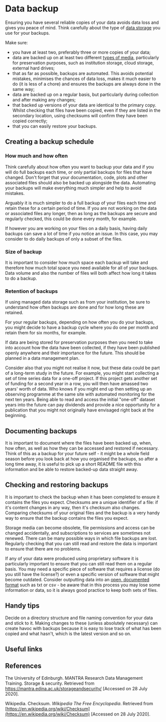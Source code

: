 # Data backup #

Ensuring you have several reliable copies of your data avoids data loss and gives you peace of mind. Think carefully about the type of [data storage](storing_data.md) you use for your backups.

Make sure:

* you have at least two, preferably three or more copies of your data;
* data are backed up on at least two different [types of media](storing_data.md), particularly for preservation purposes, such as institution storage, cloud storage, external hard drives;
* that as far as possible, backups are automated. This avoids potential mistakes, minimises the chances of data loss, makes it much easier to do (it is less of a chore) and ensures the backups are always done in the same way;
* data are backed up on a regular basis, but particularly during collection and after making any changes;
* that backed up versions of your data are identical to the primary copy. Whilst checking that files have been copied, even if they are listed in the secondary location, using checksums will confirm they have been copied correctly;
* that you can easily restore your backups.

## Creating a backup schedule ##

### How much and how often ###

Think carefully about how often you want to backup your data and if you will do full backups each time, or only partial backups for files that have changed. Don't forget that your documentation, code, plots and other associated files should also be backed up alongside the data. Automating your backups will make everything much simpler and help to avoid mistakes.

Arguably it is much simpler to do a full backup of your files each time and retain these for a certain period of time. If you are not working on the data or associated files any longer, then as long as the backups are secure and regularly checked, this could be done every month, for example. 

If however you are working on your files on a daily basis, having daily backups can save a lot of time if you notice an issue. In this case, you may consider to do daily backups of only a subset of the files. 
 
### Size of backup ###

It is important to consider how much space each backup will take and therefore how much total space you need available for all of your backups. Data volume and also the number of files will both affect how long it takes to do a backup.

### Retention of backups ###

If using managed data storage such as from your institution, be sure to understand how often backups are done and for how long these are retained.

For your regular backups, depending on how often you do your backups, you might decide to have a backup cycle where you do one per month and retain them for six months, for example.  

If data are being stored for preservation purposes then you need to take into account how the data have been collected, if they have been published openly anywhere and their importance for the future. This should be planned in a data management plan.

Consider also that you might not realise it now, but these data could be part of a long-term study in the future. For example, you might start collecting a set of time series data for a one-off project. If this project gets another set of funding for a second year in a row, you will then have amassed two years' worth of data. Who knows if you might end up then setting up an observing programme at the same site with automated monitoring for the next ten years. Being able to read and access the initial "one-off" dataset years into the future can pay dividends and provide a nice opportunity for a publication that you might not originally have envisaged right back at the beginning.  

## Documenting backups ##

It is important to document where the files have been backed up, when, how often, as well as how they can be accessed and restored if necessary. Think of this as a backup for your future self - it might be a whole field season before you look back at how you organised the backups, so after a long time away, it is useful to pick up a short README file with this information and be able to restore backed-up data straight away.

## Checking and restoring backups ##

It is important to check the backup when it has been completed to ensure it contains the files you expect. Checksums are a unique identifier of a file: if it's content changes in any way, then it's checksum also changes. Comparing checksums of your original files and the backup is a very handy way to ensure that the backup contains the files you expect.  

Storage media can become obsolete, file permissions and access can be changed accidentally, and subscriptions to services are sometimes not renewed. There can be many possible ways in which file backups are lost. Regularly checking that you can still read and restore the data is important to ensure that there are no problems.

If any of your data were produced using proprietary software it is particularly important to ensure that you can still read them on a regular basis. You may need a specific piece of software that requires a license (do you still have the license?) or even a specific version of software that might become outdated. Consider outputting data into an [open, documented format](file_formats.md) such as txt or csv - be aware that in this process you may lose some information or data, so it is always good practice to keep both sets of files. 

## Handy tips ##

Decide on a directory structure and file naming convention for your data and stick to it. Making changes to these (unless absolutely necessary) can create havoc with backups because it is easy to lose track of what has been copied and what hasn't, which is the latest version and so on.

## Useful links ## 

## References ##

The University of Edinburgh. MANTRA Research Data Management Training. Storage & security. Retrieved from https://mantra.edina.ac.uk/storageandsecurity/ [Accessed on 28 July 2020].

Wikipedia. Checksum. *Wikipedia The Free Encyclopedia*. Retrieved from [https://en.wikipedia.org/wiki/Checksum](https://en.wikipedia.org/wiki/Checksum) [Accessed on 28 July 2020].